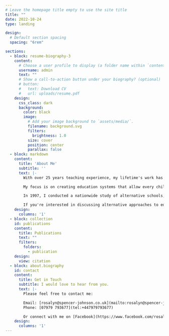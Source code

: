 ```yaml
---
# Leave the homepage title empty to use the site title
title: ""
date: 2022-10-24
type: landing

design:
  # Default section spacing
  spacing: "6rem"

sections:
  - block: resume-biography-3
    content:
      # Choose a user profile to display (a folder name within `content/authors/`)
      username: admin
      text: ""
      # Show a call-to-action button under your biography? (optional)
      # button:
      #   text: Download CV
      #   url: uploads/resume.pdf
    design:
      css_class: dark
      background:
        color: black
        image:
          # Add your image background to `assets/media/`.
          filename: background.svg
          filters:
            brightness: 1.0
          size: cover
          position: center
          parallax: false
  - block: markdown
    content:
      title: 'About Me'
      subtitle: ''
      text: |-
        With over 25 years teaching experience, my lifetime's work has involved finding ways of helping individuals to succeed. My experience ranges from working with young children struggling in mainstream education and teenagers in care, to setting up and running a children's nursery, and establishing a non-fee paying 'alternative' small school. I have also had the enlightening experience of home educating my own two children.

        My focus is on creating education systems that allow every child to succeed. I've spent years researching alternative approaches to education, with a particular interest in small schools and human-scale learning environments.

        In 1997, I conducted a nationwide study of alternative schools, visiting fifteen small schools affiliated with Human Scale Education across England and Scotland. This transformative ten-week journey, undertaken with my children (then aged 8 and 13), formed the basis of my book, "Why I Started a Small School," and my Master's Degree in Education by Research.

        If you're interested in discussing alternative approaches to education, I'd be delighted to hear from you.
    design:
      columns: '1'
  - block: collection
    id: publications
    content:
      title: Publications
      text: ""
      filters:
        folders:
          - publication
    design:
      view: citation
  - block: about.biography
    id: contact
    content:
      title: Get in Touch
      subtitle: I would love to hear from you.
      text: |-
        Please feel free to contact me:

        Email: [rosalyn@spencer-johnson.co.uk](mailto:rosalyn@spencer-johnson.co.uk)
        Phone: [07979 793677](tel:+447979793677)

        Or connect with me on [Facebook](https://www.facebook.com/rosalyn.spencer.5/)
    design:
      columns: '1'
---
```

